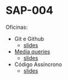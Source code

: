 # SAP-004
Oficinas:

- Git e Github
    - [slides](./git-e-github/slides.pdf)
- [Media queries](./media-queries)
    - [slides](./media-queries/slides.pdf)
- Código Assíncrono
    - [slides](./codigo-assincrono/slides.pdf)